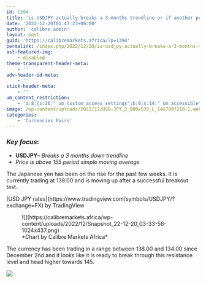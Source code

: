 ```yaml
---
id: 1394
title: 'is USDJPY actually breaks a 3 months trendline or if another pull back of some kind?'
date: '2022-12-20T01:47:23+00:00'
author: 'calibre admin'
layout: post
guid: 'https://calibremarkets.africa/?p=1394'
permalink: /index.php/2022/12/20/is-usdjpy-actually-breaks-a-3-months-trendline-or-if-another-pull-back-of-some-kind/
ast-featured-img:
    - disabled
theme-transparent-header-meta:
    - ''
adv-header-id-meta:
    - ''
stick-header-meta:
    - ''
um_content_restriction:
    - 'a:8:{s:26:"_um_custom_access_settings";b:0;s:14:"_um_accessible";i:0;s:28:"_um_access_hide_from_queries";b:0;s:19:"_um_noaccess_action";i:0;s:30:"_um_restrict_by_custom_message";i:0;s:27:"_um_restrict_custom_message";s:0:"";s:19:"_um_access_redirect";i:0;s:23:"_um_access_redirect_url";s:0:"";}'
image: /wp-content/uploads/2022/12/USD-JPY_2_800x533_L_1417097218-1.webp
categories:
    - 'Currencies Pairs'
---
```


### *Key focus*:

- **USDJPY**– *Breaks a 3 months down trendline*
- *Price is above 155 period simple moving average*

The Japanese yen has been on the rise for the past few weeks. It is currently trading at 138.00 and is moving up after a successful breakout test.

<div class="tradingview-widget-container"><div class="tradingview-widget-container__widget"></div><div class="tradingview-widget-copyright">[<span class="blue-text">USD JPY rates</span>](https://www.tradingview.com/symbols/USDJPY/?exchange=FX) by TradingView</div> <script async="" src="https://s3.tradingview.com/external-embedding/embed-widget-symbol-info.js" type="text/javascript">
  {
  "symbol": "FX:USDJPY",
  "width": "100%",
  "locale": "en",
  "colorTheme": "light",
  "isTransparent": true
}
  </script></div><figure class="wp-block-image size-large">![](https://calibremarkets.africa/wp-content/uploads/2022/12/Snapshot_22-12-20_03-33-56-1024x437.png)<figcaption class="wp-element-caption">*Chart by Calibre Markets Africa*</figcaption></figure> The currency has been trading in a range between 138.00 and 134.00 since December 2nd and it looks like it is ready to break through this resistance level and head higher towards 145.

 [ ![](https://d3dpet1g0ty5ed.cloudfront.net/EN_1221_Lower_your_trading_20costs_20with_20o_1200x628px.jpg) ](https://one.exness-track.com/intl/en/a/5uu8mqwen0)